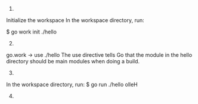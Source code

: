 1.
Initialize the workspace
In the workspace directory, run:

$ go work init ./hello

2.
go.work -> use ./hello
The use directive tells Go that the module in the hello directory should be main modules when doing a build.

3.
In the workspace directory, run:
$ go run ./hello
olleH

4.

